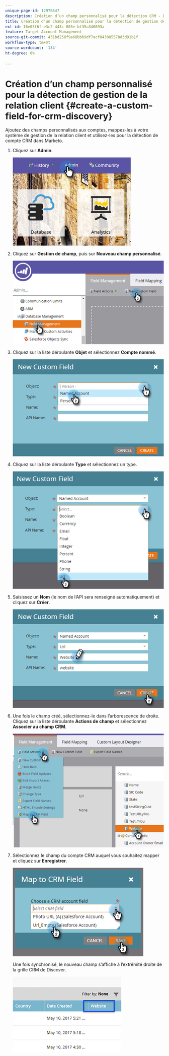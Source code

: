 ```yaml
---
unique-page-id: 12978647
description: Création d’un champ personnalisé pour la détection CRM - Documents Marketo - Documentation du produit
title: Création d’un champ personnalisé pour la détection de gestion de la relation client
exl-id: 16e03f6f-e3c2-443c-803e-bf35a346693a
feature: Target Account Management
source-git-commit: 431bd258f9a68bbb9df7acf043085578d3d91b1f
workflow-type: tm+mt
source-wordcount: '134'
ht-degree: 0%

---
```


# Création d’un champ personnalisé pour la détection de gestion de la relation client {#create-a-custom-field-for-crm-discovery}

Ajoutez des champs personnalisés aux comptes, mappez-les à votre système de gestion de la relation client et utilisez-les pour la détection de compte CRM dans Marketo.

1. Cliquez sur **Admin**.

   ![](assets/admin.png)

1. Cliquez sur **Gestion de champ**, puis sur **Nouveau champ personnalisé**.

   ![](assets/two-4.png)

1. Cliquez sur la liste déroulante **Objet** et sélectionnez **Compte nommé**.

   ![](assets/three-3.png)

1. Cliquez sur la liste déroulante **Type** et sélectionnez un type.

   ![](assets/four-3.png)

1. Saisissez un **Nom** (le nom de l’API sera renseigné automatiquement) et cliquez sur **Créer**.

   ![](assets/five-3.png)

1. Une fois le champ créé, sélectionnez-le dans l’arborescence de droite. Cliquez sur la liste déroulante **Actions de champ** et sélectionnez **Associer au champ CRM**.

   ![](assets/six-2.png)

1. Sélectionnez le champ du compte CRM auquel vous souhaitez mapper et cliquez sur **Enregistrer**.

   ![](assets/seven-1.png)

   Une fois synchronisé, le nouveau champ s’affiche à l’extrémité droite de la grille CRM de Discover.

   ![](assets/eight.png)
